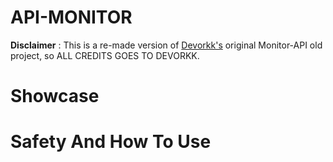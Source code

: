 # API-MONITOR

**Disclaimer** : This is a re-made version of [Devorkk's](https://github.com/devorkk) original Monitor-API old project, so ALL CREDITS GOES TO DEVORKK.

# Showcase

# Safety And How To Use

